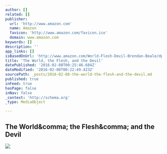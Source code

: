 ```yaml
---
author: []
related: []
publisher:
  url: 'http://www.amazon.com'
  name: Amazon
  favicon: 'http://www.amazon.com/favicon.ico'
  domain: www.amazon.com
keywords: []
description: ''
app_links: []
isBasedOnUrl: 'http://www.amazon.com/World-Flesh-Devil-Brendan-Beale/dp/1320511805/ref=sr_1_3?ie=UTF8&qid=1454890841&sr=8-3&keywords=brendan+beale'
title: 'The World, the Flesh, and the Devil'
datePublished: '2016-02-08T00:25:46.684Z'
dateModified: '2016-02-08T00:22:49.423Z'
sourcePath: _posts/2016-02-08-the-world-the-flesh-and-the-devil.md
published: true
inFeed: true
hasPage: false
inNav: false
_context: 'http://schema.org'
_type: MediaObject

---
```

<article style=""><h1>The World&amp;comma; the Flesh&amp;comma; and the Devil</h1><img src="http://ecx.images-amazon.com/images/I/31p1Gw0LDIL.jpg" /></article>